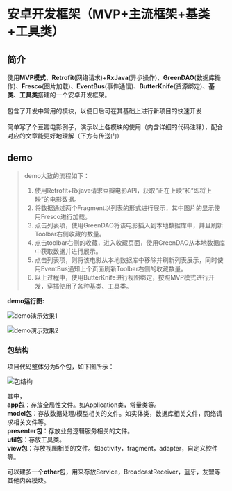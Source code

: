 # 安卓开发框架（MVP+主流框架+基类+工具类）

## 简介

使用**MVP模式**、**Retrofit**(网络请求)+**RxJava**(异步操作)、**GreenDAO**(数据库操作)、**Fresco**(图片加载)、**EventBus**(事件通信)、**ButterKnife**(资源绑定)、**基类**、**工具类**搭建的一个安卓开发框架。<br>
<br>
包含了开发中常用的模块，以便日后可在其基础上进行新项目的快速开发<br>
<br>
简单写了个豆瓣电影例子，演示以上各模块的使用（内含详细的代码注释），配合对应的文章能更好地理解（下方有传送门）<br>


## demo

>demo大致的流程如下：
>1. 使用Retrofit+Rxjava请求豆瓣电影API，获取“正在上映”和“即将上映”的电影数据。
>2. 将数据通过两个Fragment以列表的形式进行展示，其中图片的显示使用Fresco进行加载。
>3. 点击列表项，使用GreenDAO将该电影插入到本地数据库中，并且刷新Toolbar右侧收藏的数量。
>4. 点击toolbar右侧的收藏，进入收藏页面，使用GreenDAO从本地数据库中获取数据并进行展示。
>5. 点击列表项，则将该电影从本地数据库中移除并刷新列表展示，同时使用EventBus通知上个页面刷新Toolbar右侧的收藏数量。
>6. 以上过程中，使用ButterKnife进行视图绑定，按照MVP模式进行开发，穿插使用了各种基类、工具类。


**demo运行图:**

![demo演示效果1](https://github.com/LJYcoder/DevBase/blob/master/demo_run.gif)

![demo演示效果2](https://github.com/LJYcoder/DevBase/blob/master/demo_run2.gif)


### 包结构

项目代码整体分为5个包，如下图所示：

![包结构](http://img.blog.csdn.net/20171010094014110?watermark/2/text/aHR0cDovL2Jsb2cuY3Nkbi5uZXQvbGp5X3Byb2dyYW1tZXI=/font/5a6L5L2T/fontsize/400/fill/I0JBQkFCMA==/dissolve/70/gravity/SouthEast)


其中，<br>
**app包**：存放全局性文件。如Application类，常量类等。<br>
**model包**：存放数据处理/模型相关的文件。如实体类，数据库相关文件，网络请求相关文件等。<br>
**presenter包**：存放业务逻辑服务相关的文件。<br>
**util包**：存放工具类。<br>
**view包**：存放视图相关的文件。如activity，fragment，adapter，自定义控件等。<br>

可以建多一个**other**包，用来存放Service，BroadcastReceiver，蓝牙，友盟等其他内容模块。<br>

